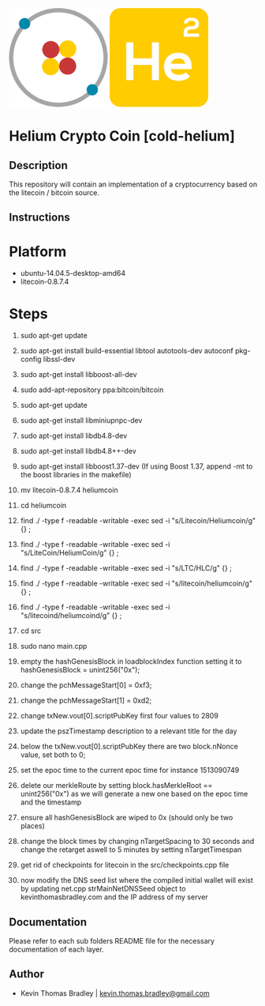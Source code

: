 <img src="https://github.com/kevinthomasbradley/cold-helium/blob/master/styles/logo1.png" width="200"> 
<img src="https://github.com/kevinthomasbradley/cold-helium/blob/master/styles/logo2.png" width="200"> 

# Helium Crypto Coin [cold-helium]

## Description

This repository will contain an implementation of a cryptocurrency based on the litecoin / bitcoin source.

## Instructions

# Platform
* ubuntu-14.04.5-desktop-amd64
* litecoin-0.8.7.4

# Steps
1. sudo apt-get update
2. sudo apt-get install build-essential libtool autotools-dev autoconf pkg-config libssl-dev
3. sudo apt-get install libboost-all-dev
4. sudo add-apt-repository ppa:bitcoin/bitcoin
5. sudo apt-get update
6. sudo apt-get install libminiupnpc-dev 

7. sudo apt-get install libdb4.8-dev
8. sudo apt-get install libdb4.8++-dev
9. sudo apt-get install libboost1.37-dev
(If using Boost 1.37, append -mt to the boost libraries in the makefile)

10. mv litecoin-0.8.7.4 heliumcoin
11. cd heliumcoin

12. find ./ -type f -readable -writable -exec sed -i "s/Litecoin/Heliumcoin/g" {} \;
13. find ./ -type f -readable -writable -exec sed -i "s/LiteCoin/HeliumCoin/g" {} \;
14. find ./ -type f -readable -writable -exec sed -i "s/LTC/HLC/g" {} \;
15. find ./ -type f -readable -writable -exec sed -i "s/litecoin/heliumcoin/g" {} \;
16. find ./ -type f -readable -writable -exec sed -i "s/litecoind/heliumcoind/g" {} \;

17. cd src
18. sudo nano main.cpp

19. empty the hashGenesisBlock in loadblockIndex function setting it to hashGenesisBlock = unint256("0x");
20. change the pchMessageStart[0] = 0xf3;
21. change the pchMessageStart[1] = 0xd2;
22. change txNew.vout[0].scriptPubKey first four values to 2809
23. update the pszTimestamp description to a relevant title for the day
24. below the txNew.vout[0].scriptPubKey there are two block.nNonce value, set both to 0;
25. set the epoc time to the current epoc time for instance 1513090749
26. delete our merkleRoute by setting block.hasMerkleRoot == unint256("0x") as we will generate a new one based on the epoc time and the timestamp
27. ensure all hashGenesisBlock are wiped to 0x (should only be two places)
28. change the block times by changing nTargetSpacing to 30 seconds and change the retarget aswell to 5 minutes by setting nTargetTimespan
29. get rid of checkpoints for litecoin in the src/checkpoints.cpp file
30. now modify the DNS seed list where the compiled initial wallet will exist by updating net.cpp strMainNetDNSSeed object to kevinthomasbradley.com and the IP address of my server

## Documentation

Please refer to each sub folders README file for the necessary documentation of each layer.

## Author
* Kevin Thomas Bradley | kevin.thomas.bradley@gmail.com
